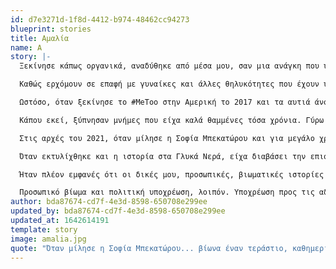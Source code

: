 ```yaml
---
id: d7e3271d-1f8d-4412-b974-48462cc94273
blueprint: stories
title: Αμαλία
name: A
story: |-
  Ξεκίνησε κάπως οργανικά, αναδύθηκε από μέσα μου, σαν μια ανάγκη που υπήρχε πάντα. Υπήρχαν διάφορα ερεθίσματα στα εφηβικά και φοιτητικά μου χρόνια, ωστόσο η ανάγκη αυτή έγινε ξεκάθαρη, αποκτώντας σάρκα και οστά, όταν άρχισα να γράφω και με ενδιέφερε να γράψω κυρίως, για ζητήματα έμφυλης βίας. Ήταν ένα θέμα για το οποίο ήμουν αρκετά ευαισθητοποιημένη, με άγγιζε και με αγγίζει βαθιά. Μα κυρίως, με πονάει.

  Καθώς ερχόμουν σε επαφή με γυναίκες και άλλες θηλυκότητες που έχουν υποστεί έμφυλη βία, όσο άκουγα συνεχώς ιστορίες από τον περίγυρό μου, όσο βιώνα καινούργια περιστατικά, όσο διάβαζα και ενημερωνόμουν για το φαινόμενο της έμφυλης βίας, της ενδοοικογενειακής βίας, για τον ορισμό της συναίνεσης, για το τι τελικά μπορεί να αποτελεί βιασμό, για τον φεμινισμό γενικότερα, τόσο διαγραφόταν καλύτερα το σύστημα καταπίεσης που αποκαλούμε πατριαρχία και τα δεσμά του, τα οποία προσπαθώ, μαζί με τις αδερφές μου, να σπάσω.

  Ωστόσο, όταν ξεκίνησε το #MeToo στην Αμερική το 2017 και τα αυτιά άνοιγαν περισσότερο, τα μάτια κοιτούσαν καθαρότερα και τα στόματα έβρισκαν σιγά-σιγά κουράγιο να μιλήσουν και τα λόγια χώρο για να σταθούν, γινόταν όλο και πιο έντονη η ανάγκη να ασχολούμαι πιο ενεργά, πιο συχνά, πιο στιβαρά.

  Κάπου εκεί, ξύπνησαν μνήμες που είχα καλά θαμμένες τόσα χρόνια. Γύρω στα 18 μου, είχα πέσει η ίδια θύμα βιασμού, από έναν από τους καλύτερούς μου φίλους και συμμαθητές, το καλό το παιδί που όλοι θαύμαζαν και σέβονταν στην τοπική κοινωνία όπου μεγάλωσα. Όλη αυτή η συνειδητοποίηση έγινε αργά και σταδιακά και στην αρχή, φαινόταν αλλόκοτη, παράξενη εμπειρία, κυρίως γιατί δεν θυμόμουν τίποτα όλα αυτά τα χρόνια, αλλά και γιατί δεν πίστευα ότι είχε συμβεί σε εμένα, και μάλιστα, από έναν άνθρωπο που αγαπούσα. Δεν το είχα πει σε κανέναν για πολύ καιρό, ωστόσο κατάλαβα γρήγορα ότι καμία δεν ξεφεύγει από τα δίχτυα της πατριαρχικής βίας, με τον έναν τρόπο ή τον άλλο και όσο περνούσε ο καιρός ενδυναμωνόμουν.

  Στις αρχές του 2021, όταν μίλησε η Σοφία Μπεκατώρου και για μεγάλο χρονικό διάστημα έπειτα, βίωνα έναν τεράστιο, καθημερινό πόνο, μια θλίψη, μια κατάθλιψη, αλλά ταυτόχρονα, βρήκα έδαφος να πατήσω, βρήκα δύναμη να μιλήσω και από τότε, μοιράζομαι πολύ πιο εύκολα την ιστορία μου. Πλέον, με ακούνε και μας ακούνε. Πλέον, μας πιστεύουν.

  Όταν εκτυλίχθηκε και η ιστορία στα Γλυκά Νερά, είχα διαβάσει την επιστολή που είχε δημοσιεύσει το Ευρωπαϊκό Δίκτυο κατά της Βίας, για τη μικρή Λυδία, λέγοντας ότι είναι κι εκείνη θύμα ενδοοικογενειακής βίας, θέτοντας ως βασικό ερώτημα γιατί δεν ασκήθηκε δίωξη και για αυτό; Κοντοστάθηκα και θυμήθηκα τον πατέρα μου να δέρνει τη μητέρα μου, να την απειλεί κι εγώ να χοροπηδάω πάνω του σαν μαϊμουδάκι για να τον σταματήσω. Ήμουν από τότε θύμα αυτής της βίας. Απλά δεν το είχα συνειδητοποιήσει, γιατί όπως λένε, είναι ευκολότερο να κοιτάμε προς τα έξω και να βοηθάμε τα άλλα άτομα, παρά τον ίδιο μας τον εαυτό.

  Ήταν πλέον εμφανές ότι οι δικές μου, προσωπικές, βιωματικές ιστορίες με οδήγησαν σε αυτόν τον δρόμο, χωρίς αυτό να είναι φανερό εξ αρχής, σε συνδυασμό πάντα με την ανάγκη μου να πολεμάω για έναν πιο δίκαιο κόσμο για όλες, για όλους και όλα τα σώματα, ανθρώπινα και μη ανθρώπινα, σε αυτόν τον πλανήτη.

  Προσωπικό βίωμα και πολιτική υποχρέωση, λοιπόν. Υποχρέωση προς τις αδερφές μου, αυτές που γεννήθηκαν σ’ αυτόν τον κόσμο και προς αυτές που δεν γεννήθηκαν ακόμη. Γιατί το προσωπικό είναι πολιτικό. Γι’ αυτό πολεμάω. Είναι ο μόνος δρόμος να υπάρξω και να υπάρξουμε.
author: bda87674-cd7f-4e3d-8598-650708e299ee
updated_by: bda87674-cd7f-4e3d-8598-650708e299ee
updated_at: 1642614191
template: story
image: amalia.jpg
quote: "Όταν μίλησε η Σοφία Μπεκατώρου... βίωνα έναν τεράστιο, καθημερινό πόνο, μια θλίψη, μια κατάθλιψη, αλλά ταυτόχρονα, βρήκα έδαφος να πατήσω, βρήκα δύναμη να μιλήσω και από τότε, μοιράζομαι πολύ πιο εύκολα την ιστορία μου. Πλέον, με ακούνε και μας ακούνε. Πλέον, μας πιστεύουν."
---
```

